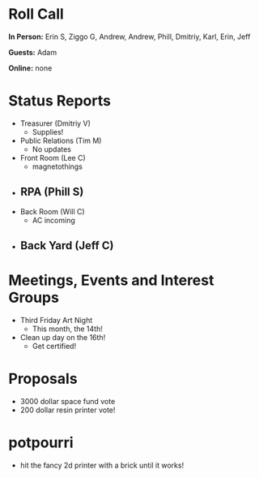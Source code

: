 # Roll Call

**In Person:** Erin S, Ziggo G, Andrew, Andrew, Phill, Dmitriy, Karl, Erin, Jeff

**Guests:** Adam

**Online:** none

# Status Reports
- Treasurer (Dmitriy V)
  - Supplies!
- Public Relations (Tim M)
  - No updates
- Front Room (Lee C)
  - magnetothings
- RPA (Phill S)
  - 
- Back Room (Will C)
  - AC incoming
- Back Yard (Jeff C)
  - 
# Meetings, Events and Interest Groups
- Third Friday Art Night
  - This month, the 14th!
- Clean up day on the 16th!
  - Get certified!
# Proposals
- 3000 dollar space fund vote
- 200 dollar resin printer vote!
# potpourri
- hit the fancy 2d printer with a brick until it works!
